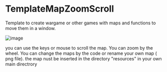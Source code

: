 # TemplateMapZoomScroll
Template to create wargame or other games with maps and functions to move them in a window.

![image](https://github.com/user-attachments/assets/4bd90c72-d9e7-46cb-8fe5-1dea926cc2d1)

you can use  the keys or mouse to scroll the map.  You can zoom by the wheel.
You can change the maps by the code or rename your own map ( png file).
the map nust be inserted in the directory "resources" in your own main directrory
